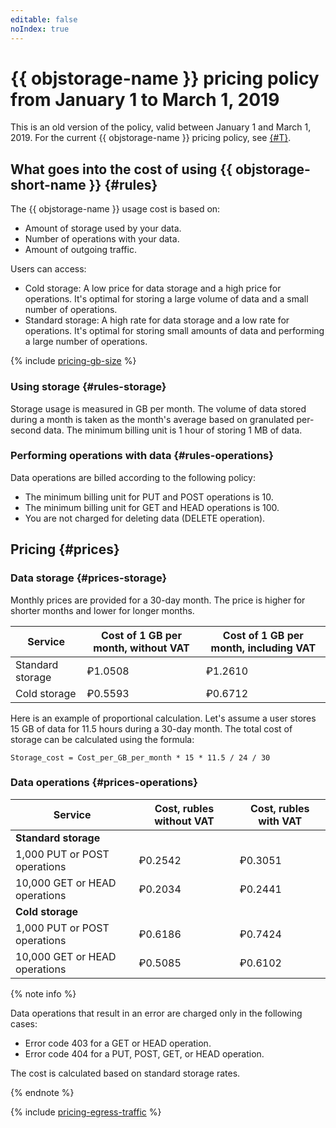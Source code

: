 ```yaml
---
editable: false
noIndex: true
---
```


# {{ objstorage-name }} pricing policy from January 1 to March 1, 2019

This is an old version of the policy, valid between January 1 and March 1, 2019. For the current {{ objstorage-name }} pricing policy, see [{#T}](../pricing.md).

## What goes into the cost of using {{ objstorage-short-name }} {#rules}

The {{ objstorage-name }} usage cost is based on:

- Amount of storage used by your data.
- Number of operations with your data.
- Amount of outgoing traffic.

Users can access:

- Cold storage: A low price for data storage and a high price for operations. It's optimal for storing a large volume of data and a small number of operations.
- Standard storage: A high rate for data storage and a low rate for operations. It's optimal for storing small amounts of data and performing a large number of operations.

{% include [pricing-gb-size](../../_includes/pricing-gb-size.md) %}

### Using storage {#rules-storage}

Storage usage is measured in GB per month. The volume of data stored during a month is taken as the month's average based on granulated per-second data. The minimum billing unit is 1 hour of storing 1 MB of data.

### Performing operations with data {#rules-operations}

Data operations are billed according to the following policy:
  - The minimum billing unit for PUT and POST operations is 10.
  - The minimum billing unit for GET and HEAD operations is 100.
  - You are not charged for deleting data (DELETE operation).


## Pricing {#prices}

### Data storage {#prices-storage}

Monthly prices are provided for a 30-day month. The price is higher for shorter months and lower for longer months.

Service | Cost of 1 GB per month, without VAT | Cost of 1 GB per month, including VAT
----- | ----- | -----
Standard storage | ₽1.0508 | ₽1.2610
Cold storage | ₽0.5593 | ₽0.6712

Here is an example of proportional calculation. Let's assume a user stores 15 GB of data for 11.5 hours during a 30-day month. The total cost of storage can be calculated using the formula:

```text
Storage_cost = Cost_per_GB_per_month * 15 * 11.5 / 24 / 30
```

### Data operations {#prices-operations}

Service | Cost, rubles without VAT | Cost, rubles with VAT
----- | ----- | -----
**Standard storage** |  |
1,000 PUT or POST operations | ₽0.2542 | ₽0.3051
10,000 GET or HEAD operations | ₽0.2034 | ₽0.2441
**Cold storage** |  |
1,000 PUT or POST operations | ₽0.6186 | ₽0.7424
10,000 GET or HEAD operations | ₽0.5085 | ₽0.6102

{% note info %}

Data operations that result in an error are charged only in the following cases:
* Error code 403 for a GET or HEAD operation.
* Error code 404 for a PUT, POST, GET, or HEAD operation.

The cost is calculated based on standard storage rates.

{% endnote %}


{% include [pricing-egress-traffic](../../_includes/pricing/pricing-egress-traffic-01032019.md) %}

